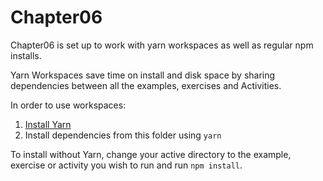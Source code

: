 # Chapter06

Chapter06 is set up to work with yarn workspaces as well as regular npm installs.

Yarn Workspaces save time on install and disk space by sharing dependencies between all the examples, exercises and Activities.

In order to use workspaces:
1. [Install Yarn](https://yarnpkg.com/lang/en/docs/install/)
2. Install dependencies from this folder using `yarn`

To install without Yarn, change your active directory to the example, exercise or activity you wish to run and run `npm install`. 
